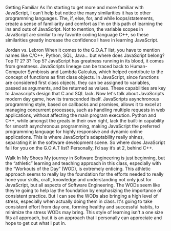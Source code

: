   Getting Familiar
As I’m starting to get more and more familiar with JavaScript, I can’t help but notice the many similarities it has to other programming languages. The, if, else, for, and while loops/statements, create a sense of familiarity and comfort as I’m on this path of learning the ins and outs of JavaScript. Not to mention, the variable scopes in JavaScript are similar to my favorite coding language C++, so these similarities greatly increase the confidence I have in learning JavaScript. 

 Jordan vs. Lebron
When it comes to the G.O.A.T list, you have to mention names like C/C++, Python, SQL, Java… but where does JavaScript belong? Top 1? 2? 3? Top 5? JavaScript has greatness running in its blood, it comes from greatness. JavaScripts lineage can be traced back to Human-Computer Symbiosis and Lambda Calculus, which helped contribute to the concept of functions as first class objects. In JavaScript, since functions are considered first class objects, they can be assigned to variables, passed as arguments, and be returned as values. These capabilities are key to Javascripts design that C and SQL lack. Now let's talk about JavaScripts modern day game, how its transcended itself. JavaScripts asynchronous programming style, based on callbacks and promises, allows it to excel at managing concurrent processes, such as handling multiple requests in web applications, without affecting the main program execution. Python and C++, while amongst the greats in their own right, lack the built-in capability for smooth asynchronous programming, making JavaScript the preferred programming language for highly responsive and dynamic online applications. This is where JavaScript's adaptability really shines, separating it in the software development scene. So where does JavaScript fall for you on the G.O.A.T list? Personally, I’d say it’s at 2, behind C++. 

 Walk In My Shoes
My journey in Software Engineering is just beginning, but the “athletic” learning and teaching approach in this class, especially with the “Workouts of the Day” (WOD), is extremely enticing. This athletic approach seems to really lay the foundation for the efforts needed to really hone your skills, craft, knowledge and understanding not only just for JavaScript, but all aspects of Software Engineering. The WODs seem like they're going to help lay the foundation by emphasizing the importance of consistent practice. But I can see the WODs also bringing a high level of stress, especially when actually doing them in class. It's going to take consistent effort from day one, forming healthy and successful habits, to minimize the stress WODs may bring. This style of learning isn't a one size fits all approach, but it is an approach that I personally can appreciate and hope to get out what I put in. 
